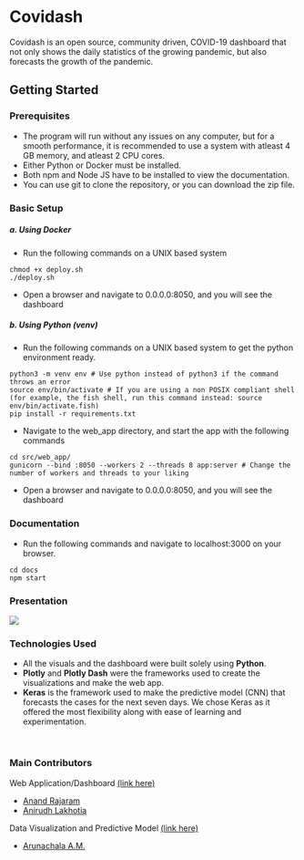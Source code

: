 # Covidash

Covidash is an open source, community driven, COVID-19 dashboard that not only shows the daily statistics of the growing pandemic, but also forecasts the growth of the pandemic.

## Getting Started

### Prerequisites

- The program will run without any issues on any computer, but for a smooth performance, it is recommended to use a system with atleast 4 GB memory, and atleast 2 CPU cores.
- Either Python or Docker must be installed.
- Both npm and Node JS have to be installed to view the documentation.
- You can use git to clone the repository, or you can download the zip file.

### Basic Setup
##### a. Using Docker

- Run the following commands on a UNIX based system

```
chmod +x deploy.sh
./deploy.sh
```

- Open a browser and navigate to 0.0.0.0:8050, and you will see the dashboard

##### b. Using Python (venv)

- Run the following commands on a UNIX based system to get the python environment ready.

```
python3 -m venv env # Use python instead of python3 if the command throws an error
source env/bin/activate # If you are using a non POSIX compliant shell (for example, the fish shell, run this command instead: source env/bin/activate.fish)
pip install -r requirements.txt
```

- Navigate to the web_app directory, and start the app with the following commands

```
cd src/web_app/
gunicorn --bind :8050 --workers 2 --threads 8 app:server # Change the number of workers and threads to your liking
```

- Open a browser and navigate to 0.0.0.0:8050, and you will see the dashboard

### Documentation

- Run the following commands and navigate to localhost:3000 on your browser.

```
cd docs
npm start
```
### Presentation
<a href = "https://colab.research.google.com/drive/12SBxJ_N1TLJgc6pZVy9G-vgZY3k2w_Aa?usp=sharing">
<img src='https://img.shields.io/static/v1?label=view%20on&message=google%20colab&color=ffa31a&style=for-the-badge' />
</a> 

### Technologies Used

- All the visuals and the dashboard were built solely using **Python**. 
- **Plotly** and **Plotly Dash** were the frameworks used to create the visualizations and make the web app.
- **Keras** is the framework used to make the predictive model (CNN) that forecasts the cases for the next seven days. We chose Keras as it offered the most flexibility along with ease of learning and experimentation.

<br>

### Main Contributors
Web Application/Dashboard [(link here)](https://github.com/anandrajaram21/covidash/tree/web_app) 

 - [Anand Rajaram](https://github.com/anandrajaram21/)
 - [Anirudh Lakhotia](https://github.com/anirudhlakhotia/)

Data Visualization and Predictive Model [(link here)](https://github.com/Majimearun/covid-19-data-science-project) 

 - [Arunachala A.M.](https://github.com/Majimearun)



